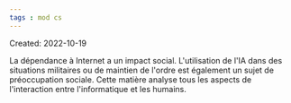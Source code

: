 ```yaml
---
tags : mod cs
---
```

Created: 2022-10-19

La dépendance à Internet a un impact social. L'utilisation de l'IA dans des situations militaires ou de maintien de l'ordre est également un sujet de préoccupation sociale. Cette matière analyse tous les aspects de l'interaction entre l'informatique et les humains.
